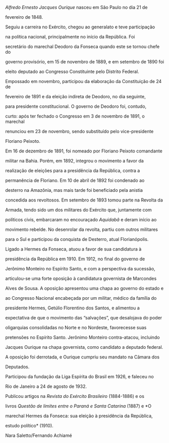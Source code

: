 

*Alfredo Ernesto Jacques Ourique* nasceu em São Paulo no dia 21 de

fevereiro de 1848.



Seguiu a carreira no Exército, chegou ao generalato e teve participação

na política nacional, principalmente no início da República. Foi

secretário do marechal Deodoro da Fonseca quando este se tornou chefe do

governo provisório, em 15 de novembro de 1889, e em setembro de 1890 foi

eleito deputado ao Congresso Constituinte pelo Distrito Federal.

Empossado em novembro, participou da elaboração da Constituição de 24 de

fevereiro de 1891 e da eleição indireta de Deodoro, no dia seguinte,

para presidente constitucional. O governo de Deodoro foi, contudo,

curto: após ter fechado o Congresso em 3 de novembro de 1891, o marechal

renunciou em 23 de novembro, sendo substituído pelo vice-presidente

Floriano Peixoto.



Em 16 de dezembro de 1891, foi nomeado por Floriano Peixoto comandante

militar na Bahia. Porém, em 1892, integrou o movimento a favor da

realização de eleições para a presidência da República, contra a

permanência de Floriano. Em 10 de abril de 1892 foi condenado ao

desterro na Amazônia, mas mais tarde foi beneficiado pela anistia

concedida aos revoltosos. Em setembro de 1893 tomou parte na Revolta da

Armada, tendo sido um dos militares do Exército que, juntamente com

políticos civis, embarcaram no encouraçado *Aquidabã* e deram início ao

movimento rebelde. No desenrolar da revolta, partiu com outros militares

para o Sul e participou da conquista de Desterro, atual Florianópolis.



Ligado a Hermes da Fonseca, atuou a favor de sua candidatura à

presidência da República em 1910. Em 1912, no final do governo de

Jerônimo Monteiro no Espírito Santo, e com a perspectiva da sucessão,

articulou-se uma forte oposição à candidatura governista de Marcondes

Alves de Sousa. A oposição apresentou uma chapa ao governo do estado e

ao Congresso Nacional encabeçada por um militar, médico da família do

presidente Hermes, Getúlio Florentino dos Santos, e alimentou a

expectativa de que o movimento das “salvações”, que desalojava do poder

oligarquias consolidadas no Norte e no Nordeste, favorecesse suas

pretensões no Espírito Santo. Jerônimo Monteiro contra-atacou, incluindo

Jacques Ourique na chapa governista, como candidato a deputado federal.

A oposição foi derrotada, e Ourique cumpriu seu mandato na Câmara dos

Deputados.



Participou da fundação da Liga Espírita do Brasil em 1926, e faleceu no

Rio de Janeiro a 24 de agosto de 1932.



Publicou artigos na *Revista do Exército Brasileiro* (1884-1886) e os

livros *Questão de limites entre o Paraná e Santa Catarina* (1887) e *O

marechal Hermes da Fonseca: sua eleição à presidência da República,

estudo político* (1910).



Nara Saletto/Fernando Achiamé



